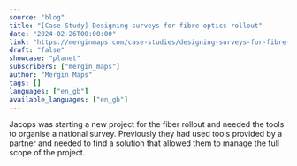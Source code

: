 ```yaml
---
source: "blog"
title: "[Case Study] Designing surveys for fibre optics rollout"
date: "2024-02-26T00:00:00"
link: "https://merginmaps.com/case-studies/designing-surveys-for-fibre-optics-rollout?utm_source=qgis"
draft: "false"
showcase: "planet"
subscribers: ["mergin_maps"]
author: "Mergin Maps"
tags: []
languages: ["en_gb"]
available_languages: ["en_gb"]
---
```


Jacops was starting a new project for the fiber rollout and needed the tools to organise a national survey. Previously they had used tools provided by a partner and needed to find a solution that allowed them to manage the full scope of the project.
